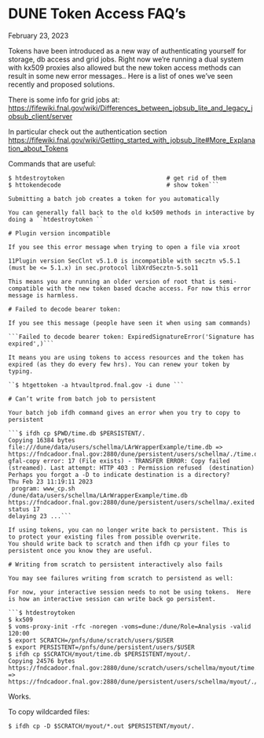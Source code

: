 # DUNE Token Access FAQ’s

February 23, 2023

Tokens have been introduced as a new way of authenticating yourself for storage, db access and grid jobs. Right now we’re running a dual system with kx509 proxies also allowed but the new token access methods can result in some new error messages..  Here is a list of ones we’ve seen recently and proposed solutions. 

There is some info for grid jobs at:
https://fifewiki.fnal.gov/wiki/Differences_between_jobsub_lite_and_legacy_jobsub_client/server

In particular check out the authentication section
https://fifewiki.fnal.gov/wiki/Getting_started_with_jobsub_lite#More_Explanation_about_Tokens

Commands that are useful:

```$ htgettoken -a htvaultprod.fnal.gov -i dune # renew your token
$ htdestroytoken                             # get rid of them
$ httokendecode                              # show token```

Submitting a batch job creates a token for you automatically

You can generally fall back to the old kx509 methods in interactive by doing a ``htdestroytoken ``

# Plugin version incompatible

If you see this error message when trying to open a file via xroot

11Plugin version SecClnt v5.1.0 is incompatible with secztn v5.5.1 (must be <= 5.1.x) in sec.protocol libXrdSecztn-5.so11

This means you are running an older version of root that is semi-compatible with the new token based dcache access. For now this error message is harmless. 

# Failed to decode bearer token:

If you see this message (people have seen it when using sam commands)

```Failed to decode bearer token: ExpiredSignatureError('Signature has expired',)```

It means you are using tokens to access resources and the token has expired (as they do every few hrs). You can renew your token by typing. 

``$ htgettoken -a htvaultprod.fnal.gov -i dune ```

# Can’t write from batch job to persistent

Your batch job ifdh command gives an error when you try to copy to persistent

```$ ifdh cp $PWD/time.db $PERSISTENT/.
Copying 16384 bytes file:///dune/data/users/schellma/LArWrapperExample/time.db => https://fndcadoor.fnal.gov:2880/dune/persistent/users/schellma/./time.db
gfal-copy error: 17 (File exists) - TRANSFER ERROR: Copy failed (streamed). Last attempt: HTTP 403 : Permission refused  (destination)
Perhaps you forgot a -D to indicate destination is a directory? 
Thu Feb 23 11:19:11 2023
 program: www_cp.sh  /dune/data/users/schellma/LArWrapperExample/time.db https://fndcadoor.fnal.gov:2880/dune/persistent/users/schellma/.exited status 17
delaying 23 ...```

If using tokens, you can no longer write back to persistent. This is to protect your existing files from possible overwrite. 
You should write back to scratch and then ifdh cp your files to persistent once you know they are useful.  

# Writing from scratch to persistent interactively also fails

You may see failures writing from scratch to persistend as well:

For now, your interactive session needs to not be using tokens.  Here is how an interactive session can write back go persistent. 

```$ htdestroytoken
$ kx509
$ voms-proxy-init -rfc -noregen -voms=dune:/dune/Role=Analysis -valid 120:00
$ export SCRATCH=/pnfs/dune/scratch/users/$USER
$ export PERSISTENT=/pnfs/dune/persistent/users/$USER
$ ifdh cp $SCRATCH/myout/time.db $PERSISTENT/myout/.
Copying 24576 bytes https://fndcadoor.fnal.gov:2880/dune/scratch/users/schellma/myout/time.db => https://fndcadoor.fnal.gov:2880/dune/persistent/users/schellma/myout/./time.db
```

Works.

To copy wildcarded files:

```$ ifdh cp -D $SCRATCH/myout/*.out $PERSISTENT/myout/.```









